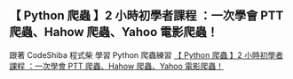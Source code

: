## 【 Python 爬蟲 】2 小時初學者課程 ：一次學會 PTT 爬蟲、Hahow 爬蟲、Yahoo 電影爬蟲！

跟著 CodeShiba 程式柴 學習 Python 爬蟲練習
[【 Python 爬蟲 】2 小時初學者課程 ：一次學會 PTT 爬蟲、Hahow 爬蟲、Yahoo 電影爬蟲！](https://www.youtube.com/watch?v=1PHp1prsxIM&t=1636s)
